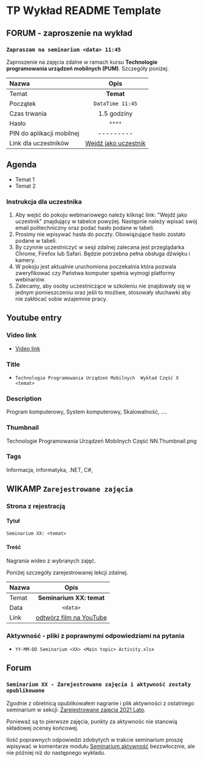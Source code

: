 # TP Wykład README Template

## FORUM - zaproszenie na wykład

### `Zapraszam na seminarium <data> 11:45`

Zaproszenie na zajęcia zdalne w ramach kursu **Technologie programowania urządzeń mobilnych (PUM)**. Szczegóły poniżej.

| Nazwa                     |             Opis              |
| :------------------------ | :---------------------------: |
| Temat                     |           **Temat**           |
| Początek                  |       `DataTime 11:45`        |
| Czas trwania              |          1.5 godziny          |
| Hasło                     |            `****`             |
| PIN do aplikacji mobilnej |           ---------           |
| Link dla uczestników      | [Wejdź jako uczestnik](a.b.c) |

## Agenda

- Temat 1
- Temat 2

### Instrukcja dla uczestnika

1. Aby wejść do pokoju webinariowego należy kliknąć link: "Wejdź jako uczestnik" znajdujący w tabelce powyżej. Następnie należy wpisać swój email politechniczny oraz podać hasło podane w tabeli.
1. Prosimy nie wpisywać hasła do poczty. Obowiązujące hasło zostało podane w tabeli.
1. By czynnie uczestniczyć w sesji zdalnej zalecana jest przeglądarka Chrome, Firefox lub Safari. Będzie potrzebna pełna obsługa dźwięku i kamery.
1. W pokoju jest aktualnie uruchomiona poczekalnia która pozwala zweryfikować czy Państwa komputer spełnia wymogi platformy webinariów.
1. Zalecamy, aby osoby uczestniczące w szkoleniu nie znajdowały się w jednym pomieszczeniu oraz jeśli to możliwe, stosowały słuchawki aby nie zakłócać sobie wzajemnie pracy.

## Youtube entry

### Video link

- [Video link](https://a.b.c)

### Title

- `Technologie Programowania Urządzeń Mobilnych  Wykład Część X <temat>`

### Description

Program komputerowy, System komputerowy, Skalowalność, ....

### Thumbnail

Technologie Programowania Urządzeń Mobilnych Część NN.Thumbnail.png

### Tags

Informacja, informatyka, .NET, C#,

## WIKAMP `Zarejestrowane zajęcia`

### Strona z rejestracją

#### Tytuł

`Seminarium XX: <temat>`

#### Treść

Nagrania wideo z wybranych zajęć.

Poniżej szczegóły zarejestrowanej lekcji zdalnej.

| Nazwa |                   Opis                   |
| :---- | :--------------------------------------: |
| Temat |         **Seminarium XX: temat**         |
| Data  |                 `<data>`                 |
| Link  | [odtwórz film na YouTube](https://a.b.c) |

### Aktywność - pliki z poprawnymi odpowiedziami na pytania

- `YY-MM-DD Seminarium <XX> <Main topic> Activity.xlsx`

## Forum

### `Seminarium XX - Zarejestrowane zajęcia i aktywność zostały opublikowane`

Zgodnie z obietnicą opublikowałem nagranie i plik aktywności z ostatniego seminarium w sekcji: [Zarejestrowane zajęcia 2021 Lato](https://ftims.edu.p.lodz.pl/course/view.php?id=1816#section-4).

Ponieważ są to pierwsze zajęcia, punkty za aktywnośc nie stanowią składowej oceney końcowej.

Ilość poprawnych odpowiedzi zdobytych w trakcie seminarium proszę wpisywać w komentarze modułu [Seminarium aktywność](https://ftims.edu.p.lodz.pl/mod/assign/view.php?id=90932) bezzwłocznie, ale nie później niż do następnego wykładu.
